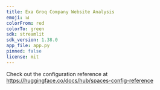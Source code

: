 ```yaml
---
title: Exa Groq Company Website Analysis
emoji: 📊
colorFrom: red
colorTo: green
sdk: streamlit
sdk_version: 1.38.0
app_file: app.py
pinned: false
license: mit
---
```


Check out the configuration reference at https://huggingface.co/docs/hub/spaces-config-reference
